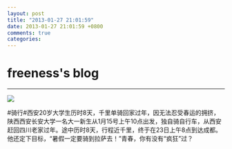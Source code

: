 ```yaml
---
layout: post
title: "2013-01-27 21:01:59"
date: 2013-01-27 21:01:59 +0800
comments: true
categories: 
---
```


# freeness's blog

----------

![](http://okqmqrbgo.bkt.clouddn.com/201301272101591.jpg)

>
\#骑行\#西安20岁大学生历时8天，千里单骑回家过年，因无法忍受春运的拥挤，陕西西安长安大学一名大一新生从1月15号上午10点出发，独自骑自行车，从西安赶回四川老家过年。途中历时8天，行程近千里，终于在23日上午8点到达成都。他还定下目标，“暑假一定要骑到拉萨去！”青春，你有没有“疯狂”过？